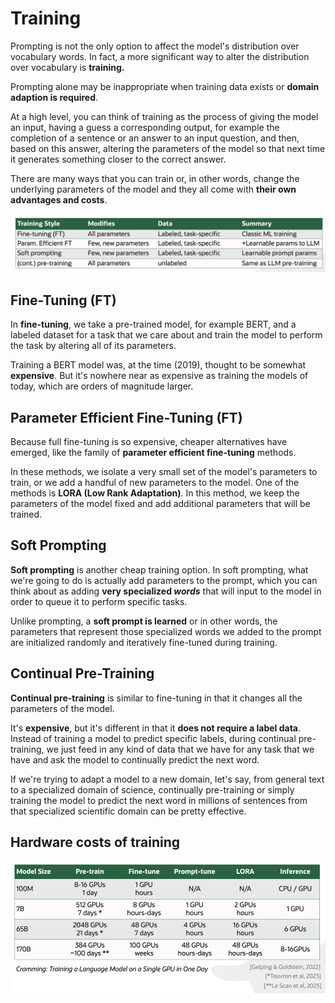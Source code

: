 # Training

Prompting is not the only option to affect the model's distribution over vocabulary words. In fact, a more significant way to alter the distribution over vocabulary is **training.**

Prompting alone may be inappropriate when training data exists or **domain adaption is required**.

At a high level, you can think of training as the process of giving the model an input, having a guess a corresponding output, for example the completion of a sentence or an answer to an input question, and then, based on this answer, altering the parameters of the model so that next time it generates something closer to the correct answer.

There are many ways that you can train or, in other words, change the underlying parameters of the model and they all come with **their own advantages and costs**.

![Training Styles](../images/training.png)

## Fine-Tuning (FT)

In **fine-tuning**, we take a pre-trained model, for example BERT, and a labeled dataset for a task that we care about and train the model to perform the task by altering all of its parameters. 

Training a BERT model was, at the time (2019), thought to be somewhat **expensive**. But it's nowhere near as expensive as training the models of today, which are orders of magnitude larger.

## Parameter Efficient Fine-Tuning (FT)

Because full fine-tuning is so expensive, cheaper alternatives have emerged, like the family of **parameter efficient fine-tuning** methods. 

In these methods, we isolate a very small set of the model's parameters to train, or we add a handful of new parameters to the model. One of the methods is **LORA (Low Rank Adaptation)**. In this method, we keep the parameters of the model fixed and add additional parameters that will be trained.

## Soft Prompting

**Soft prompting** is another cheap training option. In soft prompting, what we're going to do is actually add parameters to the prompt, which you can think about as adding **very specialized *words*** that will input to the model in order to queue it to perform specific tasks. 

Unlike prompting, a **soft prompt is learned** or in other words, the parameters that represent those specialized words we added to the prompt are initialized randomly and iteratively fine-tuned during training. 

## Continual Pre-Training

**Continual pre-training** is similar to fine-tuning in that it changes all the parameters of the model.

It's **expensive**, but it's different in that it **does not require a label data**. Instead of training a model to predict specific labels, during continual pre-training, we just feed in any kind of data that we have for any task that we have and ask the model to continually predict the next word.

If we're trying to adapt a model to a new domain, let's say, from general text to a specialized domain of science, continually pre-training or simply training the model to predict the next word in millions of sentences from that specialized scientific domain can be pretty effective.

## Hardware costs of training

![Hardware costs](../images/hw_costs_of_training.png)